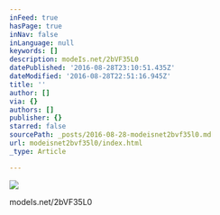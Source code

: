 ```yaml
---
inFeed: true
hasPage: true
inNav: false
inLanguage: null
keywords: []
description: modeIs.net/2bVF35L0
datePublished: '2016-08-28T23:10:51.435Z'
dateModified: '2016-08-28T22:51:16.945Z'
title: ''
author: []
via: {}
authors: []
publisher: {}
starred: false
sourcePath: _posts/2016-08-28-modeisnet2bvf35l0.md
url: modeisnet2bvf35l0/index.html
_type: Article

---
```

![](https://the-grid-user-content.s3-us-west-2.amazonaws.com/d40e3481-5612-4f46-947f-c4b04e60cde1.jpg)

modeIs.net/2bVF35L0
